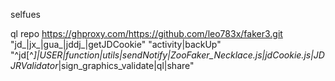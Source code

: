 selfues


ql repo https://ghproxy.com/https://github.com/leo783x/faker3.git "jd_|jx_|gua_|jddj_|getJDCookie" "activity|backUp" "^jd[^_]|USER|function|utils|sendNotify|ZooFaker_Necklace.js|jdCookie.js|JDJRValidator_|sign_graphics_validate|ql|share"
